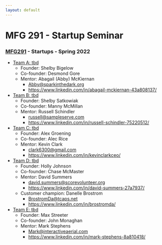 ```yaml
---
layout: default
---
```


# MFG 291 - Startup Seminar

### [MFG291](../) - Startups - Spring 2022

- [Team A: tbd](team_a.html)
    - Founder: Shelby Bigelow
    - Co-founder: Desmond Gore
    - Mentor: Abagail (Abby) McKiernan 
        - Abby@sparkinthedark.org
        - https://www.linkedin.com/in/abagail-mckiernan-43a808137/
- [Team B: tbd](team_b.html)
    - Founder: Shelby Satkowiak
    - Co-founder: Manny McMillan
    - Mentor: Russell Schindler 
        - russell@sampleserve.com
        - https://www.linkedin.com/in/russell-schindler-75220512/
- [Team C: tbd](team_c.html)
    - Founder: Alex Groening
    - Co-founder: Alec Rice
    - Mentor: Kevin Clark 
        - clark6300@gmail.com
        - https://www.linkedin.com/in/kevinclarkceo/
- [Team D: tbd](team_d.html)
    - Founder: Holly Johnson
    - Co-founder: Chase McMaster
    - Mentor: David Summers 
        - david.summers@scorevolunteer.org
        - https://www.linkedin.com/in/david-summers-27a7937/
    - Customer champion: Danelle Brostrom
        - BrostromDa@tcaps.net
        - https://www.linkedin.com/in/brostromda/
- [Team E: tbd](team_e.html)
    - Founder: Max Streeter
    - Co-founder: John Monaghan
    - Mentor: Mark Stephens
        - Mark@interactiveaerial.com
        - https://www.linkedin.com/in/mark-stephens-8a810418/

